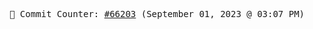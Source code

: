 <p align="center">
    <samp>
        📮 Commit Counter: <a href="https://github.com/Javascript-void0/Javascript-void0/commits/main">#66203</a> (September 01, 2023 @ 03:07 PM)
    </samp>
</p>